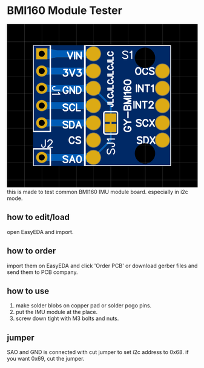 # BMI160 Module Tester
![preview](https://github.com/wb1016/bmi160-module-tester/raw/main/2dpreview.png)\
this is made to test common BMI160 IMU module board. especially in i2c mode.
## how to edit/load
open EasyEDA and import.
## how to order
import them on EasyEDA and click 'Order PCB' or download gerber files and send them to PCB company.
## how to use
1. make solder blobs on copper pad or solder pogo pins.
2. put the IMU module at the place.
3. screw down tight with M3 bolts and nuts.
## jumper
SAO and GND is connected with cut jumper to set i2c address to 0x68. if you want 0x69, cut the jumper.
